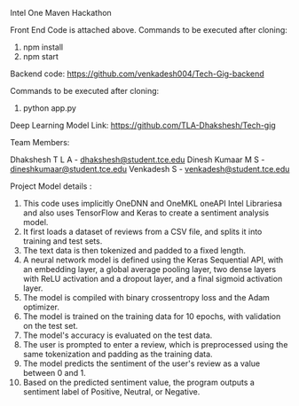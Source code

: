 Intel One Maven Hackathon

Front End Code is attached above. Commands to be executed after cloning:

1. npm install
2. npm start

Backend code: https://github.com/venkadesh004/Tech-Gig-backend

Commands to be executed after cloning:

1. python app.py

Deep Learning Model Link: https://github.com/TLA-Dhakshesh/Tech-gig

Team Members:

Dhakshesh T L A - dhakshesh@student.tce.edu
Dinesh Kumaar M S - dineshkumaar@student.tce.edu
Venkadesh S - venkadesh@student.tce.edu

Project Model details :
1. This code uses implicitly OneDNN and OneMKL oneAPI Intel Librariesa and also uses TensorFlow and Keras to create a sentiment analysis model.
2. It first loads a dataset of reviews from a CSV file, and splits it into training and test sets.
3. The text data is then tokenized and padded to a fixed length.
4. A neural network model is defined using the Keras Sequential API, with an embedding layer, a global average pooling layer, two dense layers with ReLU activation and a   dropout layer, and a final sigmoid activation layer.
5. The model is compiled with binary crossentropy loss and the Adam optimizer.
6. The model is trained on the training data for 10 epochs, with validation on the test set.
7. The model's accuracy is evaluated on the test data.
8. The user is prompted to enter a review, which is preprocessed using the same tokenization and padding as the training data.
9. The model predicts the sentiment of the user's review as a value between 0 and 1.
10. Based on the predicted sentiment value, the program outputs a sentiment label of Positive, Neutral, or Negative.
